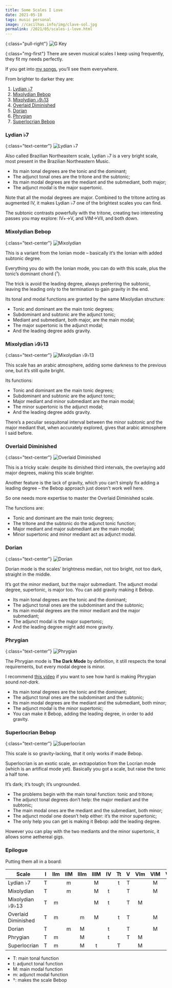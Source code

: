 ```yaml
---
title: Some Scales I Love
date: 2021-05-18
tags: music personal
image: //cacilhas.info/img/clave-sol.jpg
permalink: /2021/05/scales-i-love.html
---
```

[bandcamp]: https://montegasppa.bandcamp.com/
[happy-phrygian]: https://www.youtube.com/watch?v=ZxQWbyaMzfg

{:class="pull-right"} <img src="{{{ image }}}" alt="G Key" />

{:class="mg-first"} There are seven musical scales I keep using frequently,
they fit my needs perfectly.

If you get into [my songs][bandcamp], you’ll see them everywhere.

From brighter to darker they are:

1. [Lydian ♭7](#lydian-♭7)
1. [Mixolydian Bebop](#mixolydian-bebop)
1. [Mixolydian ♭9♭13](#mixolydian-♭9♭13)
1. [Overlaid Diminished](#overlaid-diminished)
1. [Dorian](#dorian)
1. [Phrygian](#phrygian)
1. [Superlocrian Bebop](#superlocrian-bebop)

### Lydian ♭7

{:class="text-center"} <img src="//cacilhas.info/img/loved-scales/lydian-b7.png" alt="Lydian ♭7" />

Also called Brazilian Northeastern scale, Lydian ♭7 is a very bright scale,
most present in the Brazilian Northeastern Music.

- Its main tonal degrees are the tonic and the dominant;
- The adjunct tonal ones are the tritone and the subtonic;
- Its main modal degrees are the mediant and the submediant, both major;
- The adjunct modal is the major supertonic.

Note that all the modal degrees are major. Combined to the tritone acting as
augmented Ⅳ, it makes Lydian ♭7 one of the brightest scales you can find.

The subtonic contrasts powerfully with the tritone, creating two interesting
passes you may explore: Ⅳ+→Ⅴ, and ⅥM→Ⅶ, and both down.

### Mixolydian Bebop

{:class="text-center"} <img src="//cacilhas.info/img/loved-scales/mixolydian.png" alt="Mixolydian" />

This is a variant from the Ionian mode – basically it‘s the Ionian with added
subtonic degree.

Everything you do with the Ionian mode, you can do with this scale, plus the
tonic’s dominant chord (⁷).

The trick is avoid the leading degree, always preferring the subtonic, leaving
the leading only to the termination to gain gravity in the end.

Its tonal and modal functions are granted by the same Mixolydian structure:

- Tonic and dominant are the main tonic degrees;
- Subdominant and subtonic are the adjunct tonic;
- Mediant and submediant, both major, are the main modal;
- The major supertonic is the adjunct modal;
- And the leading degree adds gravity.

### Mixolydian ♭9♭13

{:class="text-center"} <img src="//cacilhas.info/img/loved-scales/mixolydian-b9b13.png" alt="Mixolydian ♭9♭13" />

This scale has an arabic atmosphere, adding some darkness to the previous one,
but it’s still quite bright.

Its functions:

- Tonic and dominant are the main tonic degrees;
- Subdominant and subtonic are the adjunct tonic;
- Major mediant and minor submediant are the main modal;
- The minor supertonic is the adjunct modal;
- And the leading degree adds gravity.

There’s a peculiar sesquitonal interval between the minor subtonic and the
major mediant that, when accurately explored, gives that arabic atmosphere I
said before.

### Overlaid Diminished

{:class="text-center"} <img src="//cacilhas.info/img/loved-scales/overlaid.png" alt="Overlaid Diminished" />

This is a tricky scale: despite its dimished third intervals, the overlaying
add major degrees, making this scale brighter.

Another feature is the lack of gravity, which you can’t simply fix adding a
leading degree – the Bebop approach just doesn’t work well here.

So one needs more expertise to master the Overlaid Diminished scale.

The functions are:

- Tonic and dominant are the main tonic degrees;
- The tritone and the subtonic do the adjunct tonic function;
- Major mediant and major submediant are the main modal;
- Minor supertonic and minor mediant act as adjunct modal.

### Dorian

{:class="text-center"} <img src="//cacilhas.info/img/loved-scales/dorian.png" alt="Dorian" />

Dorian mode is the scales’ brightness median, not too bright, not too dark,
straight in the middle.

It’s got the minor mediant, but the major submediant. The adjunct modal degree,
supertonic, is major too. You can add gravity making it Bebop.

- Its main tonal degrees are the tonic and the dominant;
- The adjunct tonal ones are the subdominant and the subtonic;
- Its main modal degrees are the minor mediant and the major submediant;
- The adjunct modal is the major supertonic;
- And the leading degree might add more gravity.

### Phrygian

{:class="text-center"} <img src="//cacilhas.info/img/loved-scales/phrygian.png" alt="Phrygian" />

The Phrygian mode is **The Dark Mode** by definition, it still respects the
tonal requirements, but every modal degree is minor.

I recommend [this video][happy-phrygian] if you want to see how hard is making
Phrygian sound *not-dark*.

- Its main tonal degrees are the tonic and the dominant;
- The adjunct tonal ones are the subdominant and the subtonic;
- Its main modal degrees are the mediant and the submediant, both minor;
- The adjunct modal is the minor supertonic;
- You can make it Bebop, adding the leading degree, in order to add gravity.

### Superlocrian Bebop

{:class="text-center"} <img src="//cacilhas.info/img/loved-scales/superlocrian.png" alt="Superlocrian" />

This scale is so gravity-lacking, that it only works if made Bebop.

Superlocrian is an exotic scale, an extrapolation from the Locrian mode (which
is an artifical mode yet). Basically you got a scale, but raise the tonic a
half tone.

It’s dark; it’s tough; it’s ungrounded.

- The problems begin with the main tonal function: tonic and tritone;
- The adjunct tonal degrees don’t help: the major mediant and the subtonic;
- The main modal ones are the mediant and the submediant, both minor;
- The adjunct modal one doesn’t help either: it’s the minor supertonic;
- The only help you can get is making it Bebop: add the leading degree.

However you can play with the two mediants and the minor supertonic, it allows
some aethereal gigs.

### Epilogue

Putting them all in a board:

| Scale               | Ⅰ  | Ⅱm | ⅡM | Ⅲm | ⅢM | Ⅳ | Tt | Ⅴ | Ⅵm | ⅥM | Ⅶ | Ⅶ+ | Ⅷ |
|---------------------|:--:|:--:|:--:|:--:|:--:|:--:|:--:|:--:|:--:|:--:|:--:|:--:|:--:|
| Lydian ♭7           | T  |    | m  |    | M  |    | t  | T  |    | M  | t  |    | T  |
| Mixolydian          | T  |    | m  |    | M  | t  |    | T  |    | M  | t  | †  | T  |
| Mixolydian ♭9♭13    | T  | m  |    |    | M  | t  |    | T  | M  |    | t  | †  | T  |
| Overlaid Diminished | T  | m  |    | m  | M  |    | t  | T  |    | M  | t  |    | T  |
| Dorian              | T  |    | m  | M  |    | t  |    | T  |    | M  | t  | †  | T  |
| Phrygian            | T  | m  |    | M  |    | t  |    | T  | M  |    | t  | †  | T  |
| Superlocrian        | T  | m  |    | M  | t  |    | T  |    | M  |    | t  | †  | T  |

- T: main tonal function
- t: adjunct tonal function
- M: main modal function
- m: adjunct modal function
- †: makes the scale Bebop
